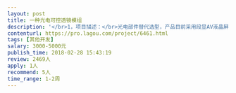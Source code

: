 ```yaml
---                
layout: post       
title: 一种光电可控透镜模组           
description: '</br>1，项目描述：</br>光电部件替代选型，产品目前采用段显AV液晶屏，存在透过光率低的问题。</br>2，主要功能点：</br>替代的光学核心部件要求：高透光率、对光具有选择性（例如波长、偏振等）、操控方便（比如电控）、轻薄易于集成、成本较低，可以显示尺寸~0.5mm的图案（例如圆形、正方形等）。</br>3，可参考产品：</br>液晶屏电子表、点阵LCD屏幕，彩色滤光片。</br>4，人员要求：</br>拥有光电行业从业经验；熟悉较多光学元件的用途和原理。</br>'     
contenturl: https://pro.lagou.com/project/6461.html      
tags: [其他开发]            
salary: 3000-5000元          
publish_time: 2018-02-28 15:43:19         
review: 2469人                   
apply: 1人                   
recommend: 5人                   
time_range: 1-2周              
---                 
```

